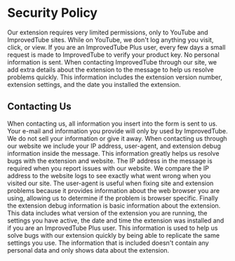 # Security Policy

Our extension requires very limited permissions, only to YouTube and ImprovedTube sites. While on YouTube, we don't log anything you visit, click, or view. If you are an ImprovedTube Plus user, every few days a small request is made to ImprovedTube to verify your product key. No personal information is sent. When contacting ImprovedTube through our site, we add extra details about the extension to the message to help us resolve problems quickly. This information includes the extension version number, extension settings, and the date you installed the extension.

## Contacting Us
When contacting us, all information you insert into the form is sent to us. Your e-mail and information you provide will only by used by ImprovedTube. We do not sell your information or give it away. When contacting us through our website we include your IP address, user-agent, and extension debug information inside the message. This information greatly helps us resolve bugs with the extension and website. The IP address in the message is required when you report issues with our website. We compare the IP address to the website logs to see exactly what went wrong when you visited our site. The user-agent is useful when fixing site and extension problems because it provides information about the web browser you are using, allowing us to determine if the problem is browser specific. Finally the extension debug information is basic information about the extension. This data includes what version of the extension you are running, the settings you have active, the date and time the extension was installed and if you are an ImprovedTube Plus user. This information is used to help us solve bugs with our extension quickly by being able to replicate the same settings you use. The information that is included doesn't contain any personal data and only shows data about the extension.
